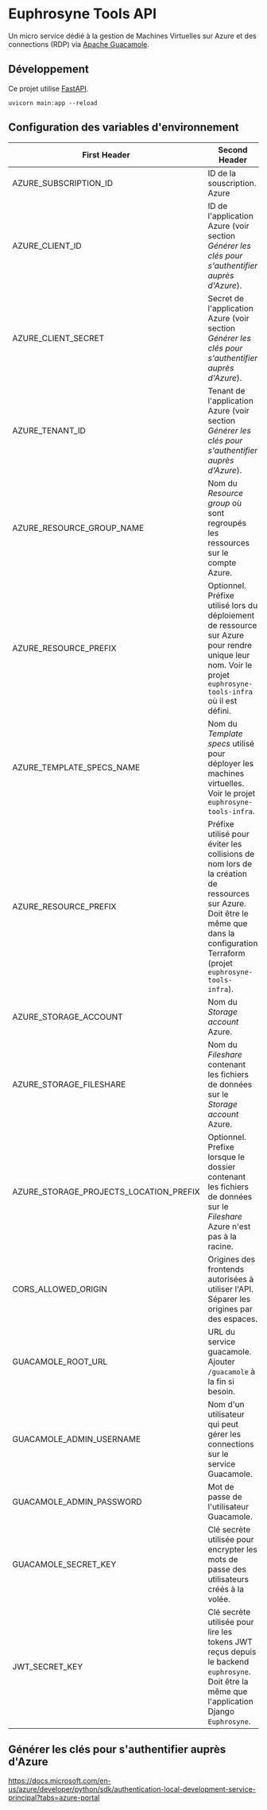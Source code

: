 # Euphrosyne Tools API

Un micro service dédié à la gestion de Machines Virtuelles sur Azure et des connections (RDP) via [Apache Guacamole](https://guacamole.apache.org/).

## Développement

Ce projet utilise [FastAPI](https://fastapi.tiangolo.com/).

`uvicorn main:app --reload`

## Configuration des variables d'environnement

| First Header                           | Second Header                                                                                                                                                                           |
| -------------------------------------- | --------------------------------------------------------------------------------------------------------------------------------------------------------------------------------------- |
| AZURE_SUBSCRIPTION_ID                  | ID de la souscription. Azure                                                                                                                                                            |
| AZURE_CLIENT_ID                        | ID de l'application Azure (voir section _Générer les clés pour s'authentifier auprès d'Azure_).                                                                                         |
| AZURE_CLIENT_SECRET                    | Secret de l'application Azure (voir section _Générer les clés pour s'authentifier auprès d'Azure_).                                                                                     |
| AZURE_TENANT_ID                        | Tenant de l'application Azure (voir section _Générer les clés pour s'authentifier auprès d'Azure_).                                                                                     |
| AZURE_RESOURCE_GROUP_NAME              | Nom du _Resource group_ où sont regroupés les ressources sur le compte Azure.                                                                                                           |
| AZURE_RESOURCE_PREFIX                  | Optionnel. Préfixe utilisé lors du déploiement de ressource sur Azure pour rendre unique leur nom. Voir le projet `euphrosyne-tools-infra` où il est défini.                            |
| AZURE_TEMPLATE_SPECS_NAME              | Nom du _Template specs_ utilisé pour déployer les machines virtuelles. Voir le projet `euphrosyne-tools-infra`.                                                                         |
| AZURE_RESOURCE_PREFIX                  | Préfixe utilisé pour éviter les collisions de nom lors de la création de ressources sur Azure. Doit être le même que dans la configuration Terraform (projet `euphrosyne-tools-infra`). |
| AZURE_STORAGE_ACCOUNT                  | Nom du _Storage account_ Azure.                                                                                                                                                         |
| AZURE_STORAGE_FILESHARE                | Nom du _Fileshare_ contenant les fichiers de données sur le _Storage account_ Azure.                                                                                                    |
| AZURE_STORAGE_PROJECTS_LOCATION_PREFIX | Optionnel. Prefixe lorsque le dossier contenant les fichiers de données sur le _Fileshare_ Azure n'est pas à la racine.                                                                 |
| CORS_ALLOWED_ORIGIN                    | Origines des frontends autorisées à utiliser l'API. Séparer les origines par des espaces.                                                                                               |
| GUACAMOLE_ROOT_URL                     | URL du service guacamole. Ajouter `/guacamole` à la fin si besoin.                                                                                                                      |
| GUACAMOLE_ADMIN_USERNAME               | Nom d'un utilisateur qui peut gérer les connections sur le service Guacamole.                                                                                                           |
| GUACAMOLE_ADMIN_PASSWORD               | Mot de passe de l'utilisateur Guacamole.                                                                                                                                                |
| GUACAMOLE_SECRET_KEY                   | Clé secrète utilisée pour encrypter les mots de passe des utilisateurs créés à la volée.                                                                                                |
| JWT_SECRET_KEY                         | Clé secrète utilisée pour lire les tokens JWT reçus depuis le backend `euphrosyne`. Doit être la même que l'application Django `Euphrosyne`.                                            |

## Générer les clés pour s'authentifier auprès d'Azure

https://docs.microsoft.com/en-us/azure/developer/python/sdk/authentication-local-development-service-principal?tabs=azure-portal
